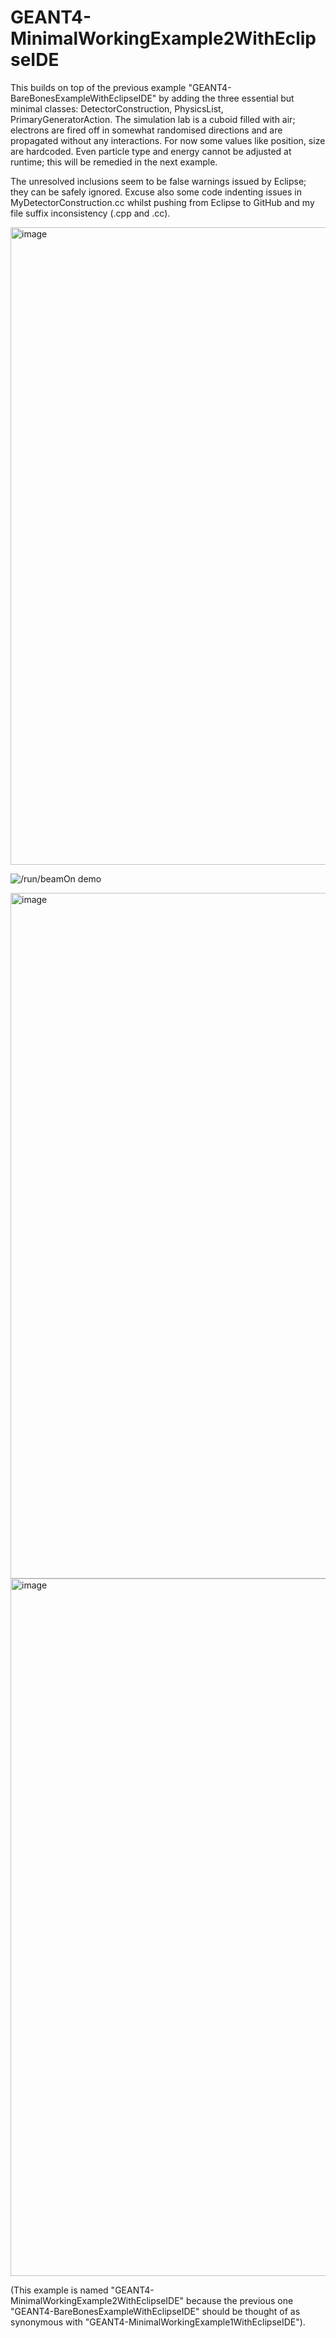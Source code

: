 # GEANT4-MinimalWorkingExample2WithEclipseIDE
This builds on top of the previous example "GEANT4-BareBonesExampleWithEclipseIDE" by adding the three essential but minimal classes: DetectorConstruction, PhysicsList, PrimaryGeneratorAction. The simulation lab is a cuboid filled with air; electrons are fired off in somewhat randomised directions and are propagated without any interactions. For now some values like position, size are hardcoded. Even particle type and energy cannot be adjusted at runtime; this will be remedied in the next example.

The unresolved inclusions seem to be false warnings issued by Eclipse; they can be safely ignored. Excuse also some code  indenting issues in MyDetectorConstruction.cc whilst pushing from Eclipse to GitHub and my file suffix inconsistency (.cpp and .cc).

<img width="1020" alt="image" src="https://user-images.githubusercontent.com/51378175/58921484-46114a00-8737-11e9-8ea4-68cb8bd4c0e3.png">

![/run/beamOn demo](GEANT4-MinimalWorkingExample2_beamOn.gif)

<img width="1097" alt="image" src="https://user-images.githubusercontent.com/51378175/58921798-8e7d3780-8738-11e9-9ad6-d00ee86b7a00.png">

<img width="1116" alt="image" src="https://user-images.githubusercontent.com/51378175/58922227-57a82100-873a-11e9-8d74-746aeb4e98a8.png">

(This example is named "GEANT4-MinimalWorkingExample2WithEclipseIDE" because the previous one "GEANT4-BareBonesExampleWithEclipseIDE" should be thought of as synonymous with "GEANT4-MinimalWorkingExample1WithEclipseIDE").
